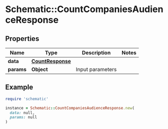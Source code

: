 # Schematic::CountCompaniesAudienceResponse

## Properties

| Name | Type | Description | Notes |
| ---- | ---- | ----------- | ----- |
| **data** | [**CountResponse**](CountResponse.md) |  |  |
| **params** | **Object** | Input parameters |  |

## Example

```ruby
require 'schematic'

instance = Schematic::CountCompaniesAudienceResponse.new(
  data: null,
  params: null
)
```

